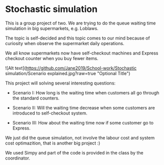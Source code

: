# Stochastic simulation

This is a group project of two. We are trying to do the queue waiting time simulation in big supermarkets, e.g. Loblaws.

The topic is self-decided and this topic comes to our mind because of curiosity when observe the supermarket daily operations.

We all know supermarkets now have self-checkout machines and Express checkout counter when you buy fewer items.

![Alt text](https://github.com/Jane2019/School-work/Stochastic simulation/Scenario explained.jpg?raw=true "Optional Title")

This project will solving several interesting questions:
  
  - Scenario I: How long is the waiting time when customers all go through the standard counters.
  
  - Scenario II: Will the waiting time decrease when some customers are introduced to self-checkout system.
  
  - Scenario III: How about the waiting time now if some customer go to Express.
  
  We just did the queue simulation, not involve the labour cost and system cost optimazition, that is another big project :)
  
  We used Simpy and part of the code is provided in the class by the coordinator.
